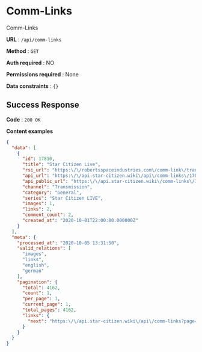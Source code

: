 # Comm-Links

Comm-Links

**URL** : `/api/comm-links`

**Method** : `GET`

**Auth required** : NO

**Permissions required** : None

**Data constraints** : `{}`

## Success Response

**Code** : `200 OK`

**Content examples**

```json
{
  "data": [
    {
      "id": 17810,
      "title": "Star Citizen Live",
      "rsi_url": "https:\/\/robertsspaceindustries.com\/comm-link\/transmission\/17810-Star-Citizen-Live",
      "api_url": "https:\/\/api.star-citizen.wiki\/api\/comm-links\/17810",
      "api_public_url": "https:\/\/api.star-citizen.wiki\/comm-links\/17810",
      "channel": "Transmission",
      "category": "General",
      "series": "Star Citizen LIVE",
      "images": 1,
      "links": 2,
      "comment_count": 2,
      "created_at": "2020-10-01T22:00:00.000000Z"
    }
  ],
  "meta": {
    "processed_at": "2020-10-05 13:31:50",
    "valid_relations": [
      "images",
      "links",
      "english",
      "german"
    ],
    "pagination": {
      "total": 4162,
      "count": 1,
      "per_page": 1,
      "current_page": 1,
      "total_pages": 4162,
      "links": {
        "next": "https:\/\/api.star-citizen.wiki\/api\/comm-links?page=2"
      }
    }
  }
}
```
